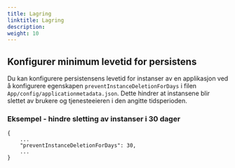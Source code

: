 ```yaml
---
title: Lagring
linktitle: Lagring
description:
weight: 10
---
```


## Konfigurer minimum levetid for persistens

Du kan konfigurere persistensens levetid for instanser av en applikasjon ved å konfigurere egenskapen `preventInstanceDeletionForDays` i filen `App/config/applicationmetadata.json`.
Dette hindrer at instansene blir slettet av brukere og tjenesteeieren i den angitte tidsperioden.

### Eksempel - hindre sletting av instanser i 30 dager

```
{
    ...
    "preventInstanceDeletionForDays": 30,
    ...
}
```
